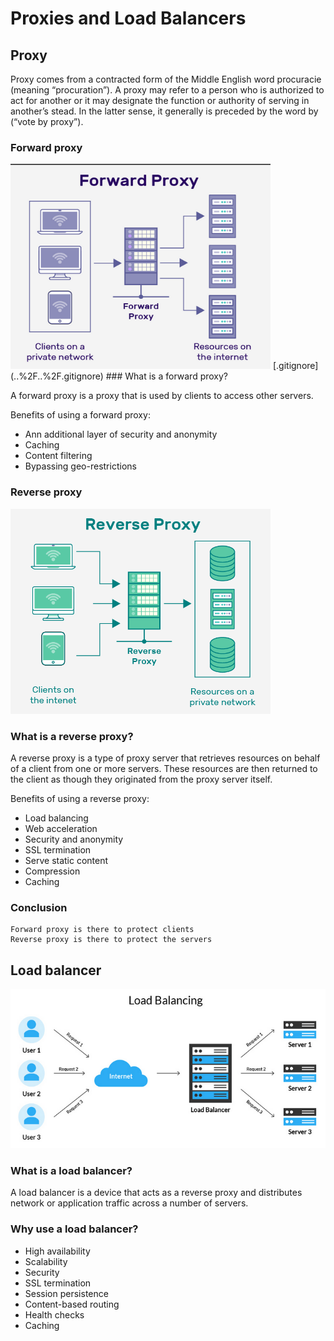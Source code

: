 # Proxies and Load Balancers

## Proxy

Proxy comes from a contracted form of the Middle English word procuracie (meaning “procuration”).
A proxy may refer to a person who is authorized to act for another or it may designate the
function or authority of serving in another’s stead. In the latter sense, it generally is
preceded by the word by (“vote by proxy”).

### Forward proxy

<img src="../images/forward-proxy.png" height="328" width="416" alt="forward-proxy">
[.gitignore](..%2F..%2F.gitignore)
### What is a forward proxy?

A forward proxy is a proxy that is used by clients to access other servers.

Benefits of using a forward proxy:

- Ann additional layer of security and anonymity
- Caching
- Content filtering
- Bypassing geo-restrictions

### Reverse proxy

<img src="../images/reverse-proxy.png" height="328" width="416" alt="reverse-proxy">

### What is a reverse proxy?

A reverse proxy is a type of proxy server that retrieves resources on behalf of a client from one or more servers. 
These resources are then returned to the client as though they originated from the proxy server itself.


Benefits of using a reverse proxy:

- Load balancing
- Web acceleration
- Security and anonymity
- SSL termination
- Serve static content
- Compression
- Caching

### Conclusion

    Forward proxy is there to protect clients
    Reverse proxy is there to protect the servers

## Load balancer

<img src="../images/load-balancer.png" height="255" width="615" alt="load-balancer">

### What is a load balancer?

A load balancer is a device that acts as a reverse proxy and distributes network or application traffic across a
number of servers.


### Why use a load balancer?

- High availability
- Scalability
- Security
- SSL termination
- Session persistence
- Content-based routing
- Health checks
- Caching




